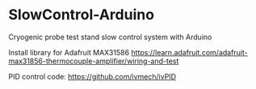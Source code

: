 # SlowControl-Arduino
Cryogenic probe test stand slow control system with Arduino

Install library for Adafruit MAX31586
https://learn.adafruit.com/adafruit-max31856-thermocouple-amplifier/wiring-and-test

PID control code: https://github.com/ivmech/ivPID
